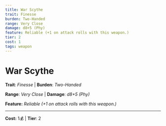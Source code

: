 ```yaml
---
title: War Scythe
trait: Finesse
burden: Two-Handed
range: Very Close
damage: d8+5 (Phy)
feature: Reliable (+1 on attack rolls with this weapon.)
tier: 2
cost: 1
tags: weapon
---
```

# War Scythe

**Trait**: _Finesse_ | **Burden**: _Two-Handed_

**Range**: _Very Close_ | **Damage**: _d8+5 (Phy)_

**Feature:** _Reliable (+1 on attack rolls with this weapon.)_

___
**Cost:** 1💰 | **Tier**: 2
